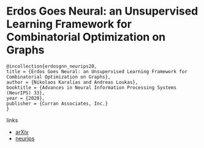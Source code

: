 # Erdos Goes Neural: an Unsupervised Learning Framework for Combinatorial Optimization on Graphs

```
@incollection{erdosgnn_neurips20,
title = {Erdos Goes Neural: an Unsupervised Learning Framework for Combinatorial Optimization on Graphs},
author = {Nikolaos Karalias and Andreas Loukas},
booktitle = {Advances in Neural Information Processing Systems (NeurIPS) 33},
year = {2020},
publisher = {Curran Associates, Inc.}
}
```

links
- [arXiv](https://arxiv.org/abs/2006.10643)
- [neurips](https://nips.cc/Conferences/2020/ScheduleMultitrack?event=18571)
